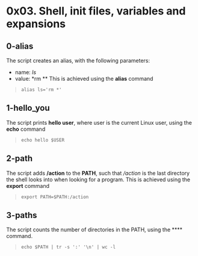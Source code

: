 # 0x03. Shell, init files, variables and expansions

## 0-alias
The script creates an alias, with the following parameters:
- name: *ls*
- value: *rm **
This is achieved using the **alias** command

> `alias ls='rm *'`

## 1-hello_you 
The script prints **hello user**, where user is the current Linux user, using the **echo** command

> `echo hello $USER`

## 2-path
The script adds **/action** to the **PATH**, such that */action* is the last directory the shell looks into when looking for a program. This is achieved using the **export** command

> `export PATH=$PATH:/action`

## 3-paths
The script counts the number of directories in the PATH, using the **** command.

> `echo $PATH | tr -s ':' '\n' | wc -l`